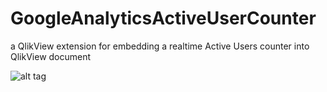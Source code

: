 # GoogleAnalyticsActiveUserCounter
a QlikView extension for embedding a realtime Active Users counter into QlikView document


![alt tag](https://github.com/nicefella/GoogleAnalyticsActiveUserCounter/blob/master/screenshot.png)
